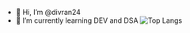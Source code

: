 - 👋 Hi, I’m @divran24
- 🌱 I’m currently learning DEV and DSA
![Top Langs](https://github-readme-stats.vercel.app/api/top-langs/?username=myusername&hide=javascript,css,scss,html&theme=tokyonight)


<!---
divran24/divran24 is a ✨ special ✨ repository because its `README.md` (this file) appears on your GitHub profile.
You can click the Preview link to take a look at your changes.
--->
